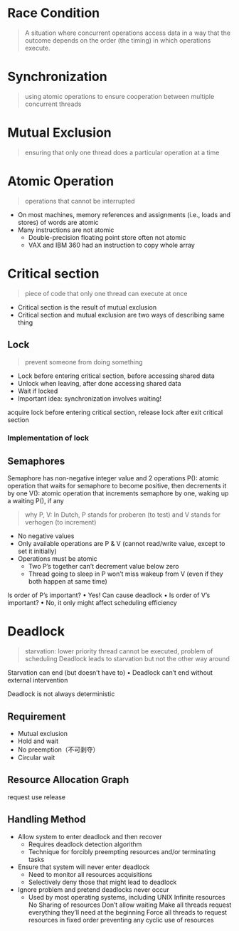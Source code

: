 # Race Condition
>A situation where concurrent operations access data in a way that the outcome depends on the order (the timing) in which operations execute.

# Synchronization
>using atomic operations to ensure cooperation between multiple concurrent threads
# Mutual Exclusion
>ensuring that only one thread does a particular operation at a time

# Atomic Operation
>operations that cannot be interrupted
- On most machines, memory references and assignments (i.e., loads and stores) of words are atomic
- Many instructions are not atomic
	- Double-precision floating point store often not atomic 
	- VAX and IBM 360 had an instruction to copy whole array
# Critical section 
>piece of code that only one thread can execute at once 
- Critical section is the result of mutual exclusion 
- Critical section and mutual exclusion are two ways of describing same thing
## Lock
>prevent someone from doing something
- Lock before entering critical section, before accessing shared data 
- Unlock when leaving, after done accessing shared data 
- Wait if locked 
- Important idea: synchronization involves waiting!

acquire lock before entering critical section, release lock after exit critical section

### Implementation of lock
## Semaphores
Semaphore has non-negative integer value and 2 operations
P(): atomic operation that waits for semaphore to become positive, then decrements it by one
V(): atomic operation that increments semaphore by one, waking up a waiting P(), if any
>why P, V: In Dutch, P stands for proberen (to test) and V stands for verhogen (to increment)

- No negative values 
- Only available operations are P & V (cannot read/write value, except to set it initially) 
- Operations must be atomic 
	- Two P’s together can’t decrement value below zero 
	- Thread going to sleep in P won’t miss wakeup from V (even if they both happen at same time)

Is order of P’s important? • Yes! Can cause deadlock • 
Is order of V’s important? • No, it only might affect scheduling efficiency


# Deadlock

> starvation: lower priority thread cannot be executed, problem of scheduling
> Deadlock leads to starvation but not the other way around

Starvation can end (but doesn’t have to) •
Deadlock can’t end without external intervention

Deadlock is not always deterministic

## Requirement
- Mutual exclusion
- Hold and wait
- No preemption（不可剥夺）
- Circular wait


## Resource Allocation Graph
request
use
release

## Handling Method
- Allow system to enter deadlock and then recover
	- Requires deadlock detection algorithm
	- Technique for forcibly preempting resources and/or terminating tasks
- Ensure that system will never enter deadlock
	- Need to monitor all resources acquisitions 
	- Selectively deny those that might lead to deadlock
- Ignore problem and pretend deadlocks never occur 
	- Used by most operating systems, including UNIX
Infinite resources
No Sharing of resources
Don’t allow waiting
Make all threads request everything they’ll need at the beginning
Force all threads to request resources in fixed order preventing any cyclic use of resources